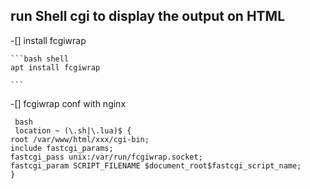 ## run Shell cgi to display the output on HTML
 -[] install fcgiwrap
 
	```bash shell
	apt install fcgiwrap

	```
 -[] fcgiwrap conf with nginx

	 bash
	 location ~ (\.sh|\.lua)$ {
    root /var/www/html/xxx/cgi-bin;
    include fastcgi_params;
    fastcgi_pass unix:/var/run/fcgiwrap.socket;
    fastcgi_param SCRIPT_FILENAME $document_root$fastcgi_script_name;
    }

 
